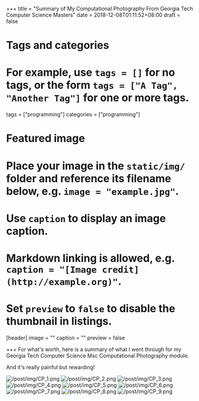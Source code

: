 +++
title = "Summary of My Computational Photography From Georgia Tech Computer Science Masters"
date = 2018-12-08T01:11:52+08:00
draft = false

# Tags and categories
# For example, use `tags = []` for no tags, or the form `tags = ["A Tag", "Another Tag"]` for one or more tags.
tags = ["programming"]
categories = ["programming"]

# Featured image
# Place your image in the `static/img/` folder and reference its filename below, e.g. `image = "example.jpg"`.
# Use `caption` to display an image caption.
#   Markdown linking is allowed, e.g. `caption = "[Image credit](http://example.org)"`.
# Set `preview` to `false` to disable the thumbnail in listings.
[header]
image = ""
caption = ""
preview = false

+++
For what's worth, here is a summary of what I went through for my Georgia Tech Computer Science Msc Computational Photography module.

And it's really painful but rewarding!

<img src="/post/img/CP_1.png" alt="/post/img/CP_1.png">
<img src="/post/img/CP_2.png" alt="/post/img/CP_2.png">
<img src="/post/img/CP_3.png" alt="/post/img/CP_3.png">
<img src="/post/img/CP_4.png" alt="/post/img/CP_4.png">
<img src="/post/img/CP_5.png" alt="/post/img/CP_5.png">
<img src="/post/img/CP_6.png" alt="/post/img/CP_6.png">
<img src="/post/img/CP_7.png" alt="/post/img/CP_7.png">
<img src="/post/img/CP_8.png" alt="/post/img/CP_8.png">
<img src="/post/img/CP_9.png" alt="/post/img/CP_9.png">
